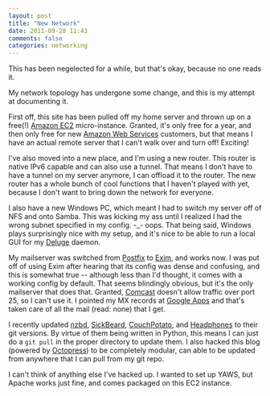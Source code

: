 ```yaml
---
layout: post
title: "New Network"
date: 2011-09-28 11:43
comments: false
categories: networking
---
```

This has been negelected for a while, but that's okay, because no one
reads it.

My network topology has undergone some change, and this is my attempt
at documenting it.
<!--more-->

First off, this site has been pulled off my home server and thrown up on
a free(!) [Amazon EC2][ec2] micro-instance. Granted, it's only free for a year,
and then only free for new [Amazon Web Services][aws] customers, but that means
I have an actual remote server that I can't walk over and turn off!
Exciting!

I've also moved into a new place, and I'm using a new router. This
router is native IPv6 capable and can also use a tunnel. That means I
don't have to have a tunnel on my server anymore, I can offload it to
the router. The new router has a whole bunch of cool functions that I
haven't played with yet, because I don't want to bring down the network
for everyone.

I also have a new Windows PC, which meant I had to switch my server off
of NFS and onto Samba. This was kicking my ass until I realized I had
the wrong subnet specified in my config. \-\_\- oops. That being said,
Windows plays surprisingly nice with my setup, and it's nice to be able
to run a local GUI for my [Deluge][deluge] daemon.

My mailserver was switched from [Postfix][postfix] to [Exim][exim], and
works now. I was put off of using Exim after hearing that its config was
dense and confusing, and this is somewhat true -- although less than I'd
thought, it comes with a working config by default. That seems
blindingly obvious, but it's the only mailserver that does that.
Granted, [Comcast][comcast] doesn't allow traffic over port 25, so I
can't use it. I pointed my MX records at [Google Apps][apps] and that's
taken care of all the mail (read: none) that I get.

I recently updated [nzbd][sabnzbd], [SickBeard][sickbeard],
[CouchPotato][couchpotato], and [Headphones][headphones] to their git
versions. By virtue of them being written in Python, this means I can just
do a `git pull` in the proper directory to update them. I also hacked
this blog (powered by [Octopress][octopress]) to be completely modular,
can able to be updated from anywhere that I can pull from my git repo.

I can't think of anything else I've hacked up. I wanted to set up YAWS,
but Apache works just fine, and comes packaged on this EC2 instance.

[ec2]: https://aws.amazon.com/ec2/
[aws]: https://aws.amazon.com/
[deluge]: http://deluge-torrent.org/
[postfix]: http://www.postfix.org/
[exim]: http://www.exim.org
[comcast]: http://comcastsucks.org/
[apps]: http://www.google.com/apps/intl/en/group/index.html
[sabnzbd]: http://www.sabnzbd.org/
[sickbeard]: http://sickbeard.com/
[couchpotato]: http://www.couchpotatoapp.com/
[headphones]: https://github.com/rembo10/headphones
[octopress]: http://www.octopress.org/
